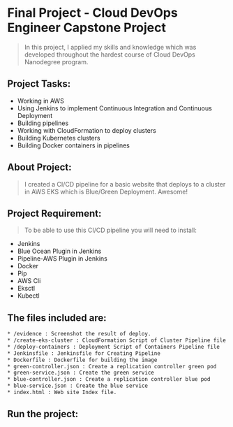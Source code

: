  # Final Project - Cloud DevOps Engineer Capstone Project

> In this project, I applied my skills and knowledge which was developed throughout the hardest course of Cloud DevOps Nanodegree program.

## Project Tasks:

* Working in AWS
* Using Jenkins to implement Continuous Integration and Continuous Deployment
* Building pipelines
* Working with CloudFormation to deploy clusters
* Building Kubernetes clusters
* Building Docker containers in pipelines

## About Project: 

> I created a CI/CD pipeline for a basic website that deploys to a cluster in AWS EKS which is Blue/Green Deployment. Awesome!


## Project Requirement:

> To be able to use this CI/CD pipeline you will need to install:

* Jenkins
* Blue Ocean Plugin in Jenkins
* Pipeline-AWS Plugin in Jenkins
* Docker
* Pip
* AWS Cli
* Eksctl
* Kubectl

## The files included are:
```sh
* /evidence : Screenshot the result of deploy.
* /create-eks-cluster : CloudFormation Script of Cluster Pipeline file 
* /deploy-containers : Deployment Script of Containers Pipeline file
* Jenkinsfile : Jenkinsfile for Creating Pipeline
* Dockerfile : Dockerfile for building the image 
* green-controller.json : Create a replication controller green pod
* green-service.json : Create the green service
* blue-controller.json : Create a replication controller blue pod
* blue-service.json : Create the blue service
* index.html : Web site Index file.
```

## Run the project:
```sh
